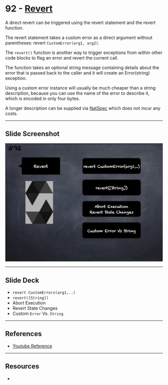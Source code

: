 # 92 - [Revert](Revert.md)
A direct revert can be triggered using the revert statement and the revert function. 

The revert statement takes a custom error as a direct argument without parentheses: revert `CustomError(arg1, arg2)`. 

The `revert()` function is another way to trigger exceptions from within other code blocks to flag an error and revert the current call. 

The function takes an optional string message containing details about the error that is passed back to the caller and it will create an Error(string) exception.

Using a custom error instance will usually be much cheaper than a string description, because you can use the name of the error to describe it, which is encoded in only four bytes.

A longer description can be supplied via [NatSpec](NatSpec.md) which does not incur any costs.
___
## Slide Screenshot
![092.png](../images/solidity101/092.png)
___
## Slide Deck
- `revert CustomErrors(arg1,..)`
- `revert([String])`
- Abort Execution
- Revert State Changes
- Custom `Error` Vs. `String`
___
## References
- [Youtube Reference](https://youtu.be/_oN7XuyhoZA?t=967)

___
## Resources
- 
